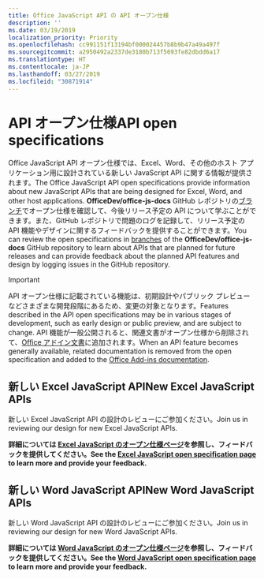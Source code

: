 ```yaml
---
title: Office JavaScript API の API オープン仕様
description: ''
ms.date: 03/19/2019
localization_priority: Priority
ms.openlocfilehash: cc991151f13194bf000024457b8b9b47a49a497f
ms.sourcegitcommit: a2950492a2337de3180b713f5693fe82dbdd6a17
ms.translationtype: HT
ms.contentlocale: ja-JP
ms.lasthandoff: 03/27/2019
ms.locfileid: "30871914"
---
```

# <a name="api-open-specifications"></a><span data-ttu-id="ff2bc-102">API オープン仕様</span><span class="sxs-lookup"><span data-stu-id="ff2bc-102">API open specifications</span></span>

<span data-ttu-id="ff2bc-103">Office JavaScript API オープン仕様では、Excel、Word、その他のホスト アプリケーション用に設計されている新しい JavaScript API に関する情報が提供されます。</span><span class="sxs-lookup"><span data-stu-id="ff2bc-103">The Office JavaScript API open specifications provide information about new JavaScript APIs that are being designed for Excel, Word, and other host applications.</span></span> <span data-ttu-id="ff2bc-104">**OfficeDev/office-js-docs** GitHub レポジトリの[ブランチ](https://github.com/OfficeDev/office-js-docs/branches/all)でオープン仕様を確認して、今後リリース予定の API について学ぶことができます。また、GitHub レポジトリで問題のログを記録して、リリース予定の API 機能やデザインに関するフィードバックを提供することができます。</span><span class="sxs-lookup"><span data-stu-id="ff2bc-104">You can review the open specifications in [branches](https://github.com/OfficeDev/office-js-docs/branches/all) of the **OfficeDev/office-js-docs** GitHub repository to learn about APIs that are planned for future releases and can provide feedback about the planned API features and design by logging issues in the GitHub repository.</span></span>

> [!IMPORTANT]
> <span data-ttu-id="ff2bc-105">API オープン仕様に記載されている機能は、初期設計やパブリック プレビューなどさまざまな開発段階にあるため、変更の対象となります。</span><span class="sxs-lookup"><span data-stu-id="ff2bc-105">Features described in the API open specifications may be in various stages of development, such as early design or public preview, and are subject to change.</span></span> <span data-ttu-id="ff2bc-106">API 機能が一般公開されると、関連文書がオープン仕様から削除されて、[Office アドイン文書](/office/dev/add-ins/)に追加されます。</span><span class="sxs-lookup"><span data-stu-id="ff2bc-106">When an API feature becomes generally available, related documentation is removed from the open specification and added to the [Office Add-ins documentation](/office/dev/add-ins/).</span></span> 

## <a name="new-excel-javascript-apis"></a><span data-ttu-id="ff2bc-107">新しい Excel JavaScript API</span><span class="sxs-lookup"><span data-stu-id="ff2bc-107">New Excel JavaScript APIs</span></span>

<span data-ttu-id="ff2bc-108">新しい Excel JavaScript API の設計のレビューにご参加ください。</span><span class="sxs-lookup"><span data-stu-id="ff2bc-108">Join us in reviewing our design for new Excel JavaScript APIs.</span></span> 

<span data-ttu-id="ff2bc-109">**詳細については [Excel JavaScript のオープン仕様ページ](https://github.com/OfficeDev/office-js-docs/tree/ExcelJs_OpenSpec)を参照し、フィードバックを提供してください。**</span><span class="sxs-lookup"><span data-stu-id="ff2bc-109">**See the [Excel JavaScript open specification page](https://github.com/OfficeDev/office-js-docs/tree/ExcelJs_OpenSpec) to learn more and provide your feedback.**</span></span>

## <a name="new-word-javascript-apis"></a><span data-ttu-id="ff2bc-110">新しい Word JavaScript API</span><span class="sxs-lookup"><span data-stu-id="ff2bc-110">New Word JavaScript APIs</span></span>

<span data-ttu-id="ff2bc-111">新しい Word JavaScript API の設計のレビューにご参加ください。</span><span class="sxs-lookup"><span data-stu-id="ff2bc-111">Join us in reviewing our design for new Word JavaScript APIs.</span></span> 

<span data-ttu-id="ff2bc-112">**詳細については [Word JavaScript のオープン仕様ページ](https://github.com/OfficeDev/office-js-docs/tree/WordJs_OpenSpec)を参照し、フィードバックを提供してください。**</span><span class="sxs-lookup"><span data-stu-id="ff2bc-112">**See the [Word JavaScript open specification page](https://github.com/OfficeDev/office-js-docs/tree/WordJs_OpenSpec) to learn more and provide your feedback.**</span></span>
